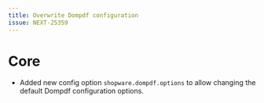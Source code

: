```yaml
---
title: Overwrite Dompdf configuration
issue: NEXT-25359
---
```

# Core
* Added new config option `shopware.dompdf.options` to allow changing the default Dompdf configuration options.
